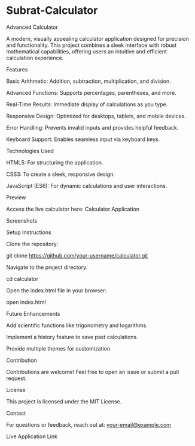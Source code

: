 # Subrat-Calculator

Advanced Calculator

A modern, visually appealing calculator application designed for precision and functionality. This project combines a sleek interface with robust mathematical capabilities, offering users an intuitive and efficient calculation experience.

Features

Basic Arithmetic: Addition, subtraction, multiplication, and division.

Advanced Functions: Supports percentages, parentheses, and more.

Real-Time Results: Immediate display of calculations as you type.

Responsive Design: Optimized for desktops, tablets, and mobile devices.

Error Handling: Prevents invalid inputs and provides helpful feedback.

Keyboard Support: Enables seamless input via keyboard keys.

Technologies Used

HTML5: For structuring the application.

CSS3: To create a sleek, responsive design.

JavaScript (ES6): For dynamic calculations and user interactions.

Preview

Access the live calculator here:
Calculator Application

Screenshots





Setup Instructions

Clone the repository:

git clone https://github.com/your-username/calculator.git

Navigate to the project directory:

cd calculator

Open the index.html file in your browser:

open index.html

Future Enhancements

Add scientific functions like trigonometry and logarithms.

Implement a history feature to save past calculations.

Provide multiple themes for customization.

Contribution

Contributions are welcome! Feel free to open an issue or submit a pull request.

License

This project is licensed under the MIT License.

Contact

For questions or feedback, reach out at:
your-email@example.com

Live Application Link

